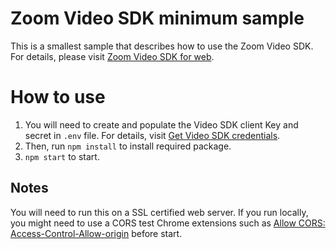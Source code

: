 # Zoom Video SDK minimum sample
This is a smallest sample that describes how to use the Zoom Video SDK.
For details, please visit [Zoom Video SDK for web](https://developers.zoom.us/docs/video-sdk/web/).

# How to use
1. You will need to create and populate the Video SDK client Key and secret in `.env` file. For details, visit [Get Video SDK credentials](https://developers.zoom.us/docs/video-sdk/developer-accounts/#get-video-sdk-credentials).
1. Then, run ```npm install``` to install required package.
2. ```npm start``` to start.

## Notes
You will need to run this on a SSL certified web server. If you run locally, you might need to use a CORS test Chrome extensions such as [Allow CORS: Access-Control-Allow-origin](https://chrome.google.com/webstore/detail/allow-cors-access-control/lhobafahddgcelffkeicbaginigeejlf/) before start.
